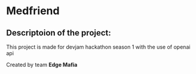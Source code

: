 # Medfriend
## Descriptoion of the project: 
This project is made for devjam hackathon season 1 with the use of openai api 

Created by team **Edge Mafia**